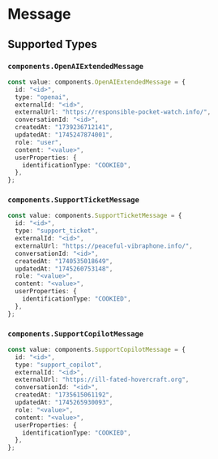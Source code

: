 # Message


## Supported Types

### `components.OpenAIExtendedMessage`

```typescript
const value: components.OpenAIExtendedMessage = {
  id: "<id>",
  type: "openai",
  externalId: "<id>",
  externalUrl: "https://responsible-pocket-watch.info/",
  conversationId: "<id>",
  createdAt: "1739236712141",
  updatedAt: "1745247874001",
  role: "user",
  content: "<value>",
  userProperties: {
    identificationType: "COOKIED",
  },
};
```

### `components.SupportTicketMessage`

```typescript
const value: components.SupportTicketMessage = {
  id: "<id>",
  type: "support_ticket",
  externalId: "<id>",
  externalUrl: "https://peaceful-vibraphone.info/",
  conversationId: "<id>",
  createdAt: "1740535018649",
  updatedAt: "1745260753148",
  role: "<value>",
  content: "<value>",
  userProperties: {
    identificationType: "COOKIED",
  },
};
```

### `components.SupportCopilotMessage`

```typescript
const value: components.SupportCopilotMessage = {
  id: "<id>",
  type: "support_copilot",
  externalId: "<id>",
  externalUrl: "https://ill-fated-hovercraft.org",
  conversationId: "<id>",
  createdAt: "1735615061192",
  updatedAt: "1745265930093",
  role: "<value>",
  content: "<value>",
  userProperties: {
    identificationType: "COOKIED",
  },
};
```

